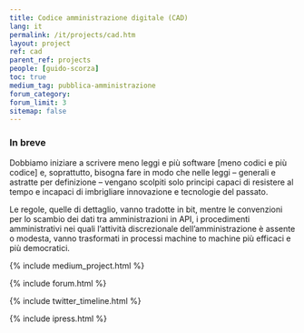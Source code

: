 ```yaml
---
title: Codice amministrazione digitale (CAD)
lang: it
permalink: /it/projects/cad.htm
layout: project
ref: cad
parent_ref: projects
people: [guido-scorza]
toc: true
medium_tag: pubblica-amministrazione
forum_category:
forum_limit: 3
sitemap: false
---
```


### In breve

Dobbiamo iniziare a scrivere meno leggi e più software [meno codici e più codice] e, soprattutto, bisogna fare in modo che nelle leggi – generali e astratte per definizione – vengano scolpiti solo principi capaci di resistere al tempo e incapaci di imbrigliare innovazione e tecnologie del passato. 

Le regole, quelle di dettaglio, vanno tradotte in bit, mentre le convenzioni per lo scambio dei dati tra amministrazioni in API, i procedimenti amministrativi nei quali l’attività discrezionale dell’amministrazione è assente o modesta, vanno trasformati in processi machine to machine più efficaci e più democratici. 

{% include medium_project.html %}

{% include forum.html %}

{% include twitter_timeline.html %}

{% include ipress.html %}
<div id="content-ipress" data-key="01e87bed-f52e-4d6d-af32-c4ea59fd300a" data-lang="it" data-size="100" data-tag="12"></div>
<script type="text/javascript" src="/js/ipress.js"></script>
